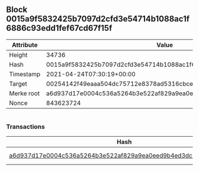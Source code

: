 ## Block 0015a9f5832425b7097d2cfd3e54714b1088ac1f6886c93edd1fef67cd67f15f

Attribute | Value
--- | ---
Height | 34736
Hash | 0015a9f5832425b7097d2cfd3e54714b1088ac1f6886c93edd1fef67cd67f15f
Timestamp | 2021-04-24T07:30:19+00:00
Target | 00254142f49eaaa504dc75712e8378ad5316cbcead634704b3734b6271167cc4
Merke root | a6d937d17e0004c536a5264b3e522af829a9ea0eed9b4ed3dc9bf1f29e7ce3ef
Nonce | 843623724

```

```

### Transactions

Hash | Amount
--- | ---
[a6d937d17e0004c536a5264b3e522af829a9ea0eed9b4ed3dc9bf1f29e7ce3ef](a6d937d17e0004c536a5264b3e522af829a9ea0eed9b4ed3dc9bf1f29e7ce3ef.md) | 10.00000000 SKEPTI 
